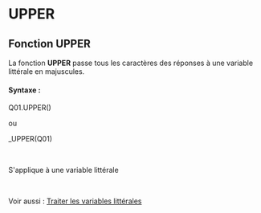# UPPER

## Fonction UPPER

La fonction **UPPER** passe tous les caractères des réponses à une variable littérale en majuscules.

#### Syntaxe :&nbsp;

Q01.UPPER()

ou

\_UPPER(Q01)

&nbsp;

S'applique à une variable littérale

&nbsp;

Voir aussi : [Traiter les variables littérales](<Traiterlesvariableslitterales.md>)

